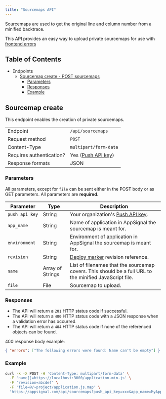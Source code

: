 ```yaml
---
title: "Sourcemaps API"
---
```


Sourcemaps are used to get the original line and column number from a minified backtrace.

This API provides an easy way to upload private sourcemaps for use with [frontend errors](/front-end/sourcemaps.html)

## Table of Contents

- Endpoints
  - [Sourcemap create - POST sourcemaps](#sourcemap-create)
      - [Parameters](#parameters)
      - [Responses](#responses)
      - [Example](#example)

## Sourcemap create

This endpoint enables the creation of private sourcemaps.

<table>
  <tr>
    <td>Endpoint</td>
    <td><code>/api/sourcemaps</code></td>
  </tr>
  <tr>
    <td>Request method</td>
    <td><code>POST</code></td>
  </tr>
    <tr>
    <td>Content-Type</td>
    <td><code>multipart/form-data</code></td>
  </tr>
  <tr>
    <td>Requires authentication?</td>
    <td>Yes (<a href="appsignal/terminology.html#push-api-key">Push API key</a>)</td>
  </tr>
  <tr>
    <td>Response formats</td>
    <td>JSON</td>
  </tr>
</table>

### Parameters

All parameters, except for `file` can be sent either in the POST body or as GET parameters. All parameters are __required__.

<table>
  <thead>
    <tr>
      <th>Parameter</th>
      <th>Type</th>
      <th>Description</th>
    <tr>
  </thead>
  <tbody>
    <tr>
      <td><code>push_api_key</code></td>
      <td>String</td>
      <td>Your organization's <a href="appsignal/terminology.html#push-api-key">Push API key</a>.</td>
    </tr>
    <tr>
      <td><code>app_name</code></td>
      <td>String</td>
      <td>Name of application in AppSignal the sourcemap is meant for.</td>
    </tr>
    <tr>
      <td><code>environment</code></td>
      <td>String</td>
      <td>Environment of application in AppSignal the sourcemap is meant for.</td>
    </tr>
    <tr>
      <td><code>revision</code></td>
      <td>String</td>
      <td><a href="/application/markers/deploy-markers.html">Deploy marker</a> revision reference.</td>
    </tr>
    <tr>
      <td><code>name</code></td>
      <td>Array of Strings</td>
      <td>List of filenames that the sourcemap covers. This should be a full URL to the minified JavaScript file.</td>
    </tr>
    <tr>
      <td><code>file</code></td>
      <td>File</td>
      <td>Sourcemap to upload.</td>
    </tr>
  </tbody>
</table>

### Responses

- The API will return a `201` HTTP status code if successful.
- The API will return a `400` HTTP status code with a JSON response when a validation error has occurred.
- The API will return a `404` HTTP status code if none of the referenced objects can be found.

400 response body example:

```json
{ "errors": ["The following errors were found: Name can't be empty"] }
```

### Example

```bash
curl -k -X POST -H 'Content-Type: multipart/form-data' \
  -F 'name[]=https://localhost:3000/application.min.js' \
  -F 'revision=abcdef' \
  -F 'file=@/~project/application.js.map' \
  'https://appsignal.com/api/sourcemaps?push_api_key=xxx&app_name=MyApp&environment=development'
```
